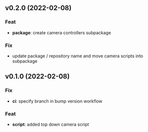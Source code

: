 ## v0.2.0 (2022-02-08)

### Feat

- **package**: create camera controllers subpackage

### Fix

- update package / repository name and move camera scripts into subpackage

## v0.1.0 (2022-02-08)

### Fix

- **ci**: specify branch in bump version workflow

### Feat

- **script**: added top down camera script
